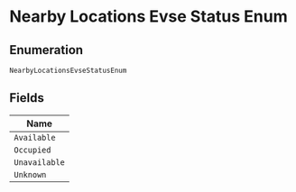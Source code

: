 
# Nearby Locations Evse Status Enum

## Enumeration

`NearbyLocationsEvseStatusEnum`

## Fields

| Name |
|  --- |
| `Available` |
| `Occupied` |
| `Unavailable` |
| `Unknown` |

